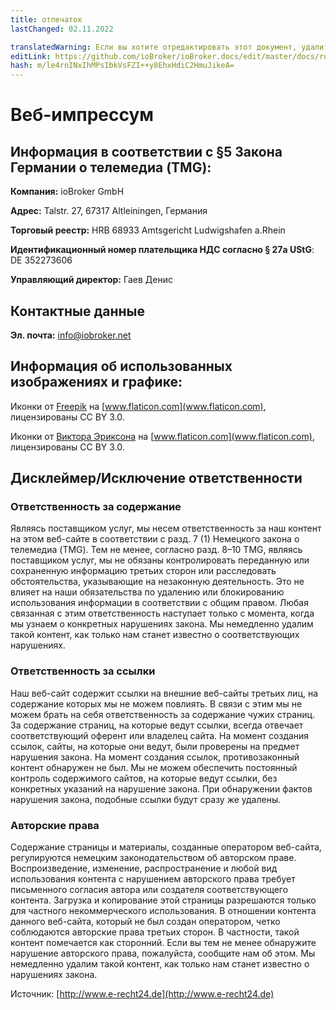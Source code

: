 ```yaml
---
title: отпечаток
lastChanged: 02.11.2022

translatedWarning: Если вы хотите отредактировать этот документ, удалите поле «translationFrom», в противном случае этот документ будет снова автоматически переведен
editLink: https://github.com/ioBroker/ioBroker.docs/edit/master/docs/ru/imprint.md
hash: m/le4rnINxIhMPsIbkVsFZI++y8EhxHdiC2HmuJikeA=
---
```

# Веб-импрессум
## Информация в соответствии с §5 Закона Германии о телемедиа (TMG):
**Компания:** ioBroker GmbH

**Адрес:** Talstr. 27, 67317 Altleiningen, Германия

**Торговый реестр:** HRB 68933  Amtsgericht Ludwigshafen a.Rhein

**Идентификационный номер плательщика НДС согласно § 27a UStG**: DE 352273606

**Управляющий директор:** Гаев Денис

## Контактные данные
**Эл. почта:** info@iobroker.net

## Информация об использованных изображениях и графике:
Иконки от [Freepik](http://www.freepik.com/) на [www.flaticon.com](www.flaticon.com), лицензированы CC BY 3.0.

Иконки от [Виктора Эриксона](http://www.flaticon.com/authors/victor-erixon) на [www.flaticon.com](www.flaticon.com), лицензированы CC BY 3.0.

## Дисклеймер/Исключение ответственности
### Ответственность за содержание
Являясь поставщиком услуг, мы несем ответственность за наш контент на этом веб-сайте в соответствии с разд. 7 (1) Немецкого закона о телемедиа (TMG). Тем не менее, согласно разд. 8–10 TMG, являясь поставщиком услуг, мы не обязаны контролировать переданную или сохраненную информацию третьих сторон или расследовать обстоятельства, указывающие на незаконную деятельность. Это не влияет на наши обязательства по удалению или блокированию использования информации в соответствии с общим правом. Любая связанная с этим ответственность наступает только с момента, когда мы узнаем о конкретных нарушениях закона. Мы немедленно удалим такой контент, как только нам станет известно о соответствующих нарушениях.
### Ответственность за ссылки


Наш веб-сайт содержит ссылки на внешние веб-сайты третьих лиц, на содержание которых мы не можем повлиять. В связи с этим мы не можем брать на себя ответственность за содержание чужих страниц. За содержание страниц, на которые ведут ссылки, всегда отвечает соответствующий оферент или владелец сайта. На момент создания ссылок, сайты, на которые они ведут, были проверены на предмет нарушения закона. На момент создания ссылок, противозаконный контент обнаружен не был. Мы не можем обеспечить постоянный контроль содержимого сайтов, на которые ведут ссылки, без конкретных указаний на нарушение закона. При обнаружении фактов нарушения закона, подобные ссылки будут сразу же удалены.
### Авторские права

Содержание страницы и материалы, созданные оператором веб-сайта, регулируются немецким законодательством об авторском праве. Воспроизведение, изменение, распространение и любой вид использования контента с нарушением авторского права требует письменного согласия автора или создателя соответствующего контента. Загрузка и копирование этой страницы разрешаются только для частного некоммерческого использования. В отношении контента данного веб-сайта, который не был создан оператором, четко соблюдаются авторские права третьих сторон. В частности, такой контент помечается как сторонний. Если вы тем не менее обнаружите нарушение авторского права, пожалуйста, сообщите нам об этом. Мы немедленно удалим такой контент, как только нам станет известно о нарушениях закона.
 
 Источник: [http://www.e-recht24.de](http://www.e-recht24.de)
